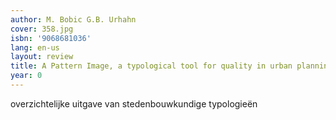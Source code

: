 ```yaml
---
author: M. Bobic G.B. Urhahn
cover: 358.jpg
isbn: '9068681036'
lang: en-us
layout: review
title: A Pattern Image, a typological tool for quality in urban planning
year: 0
---
```

overzichtelijke uitgave van stedenbouwkundige typologieën
